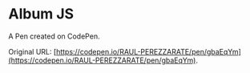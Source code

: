 # Album JS

A Pen created on CodePen.

Original URL: [https://codepen.io/RAUL-PEREZZARATE/pen/gbaEqYm](https://codepen.io/RAUL-PEREZZARATE/pen/gbaEqYm).

